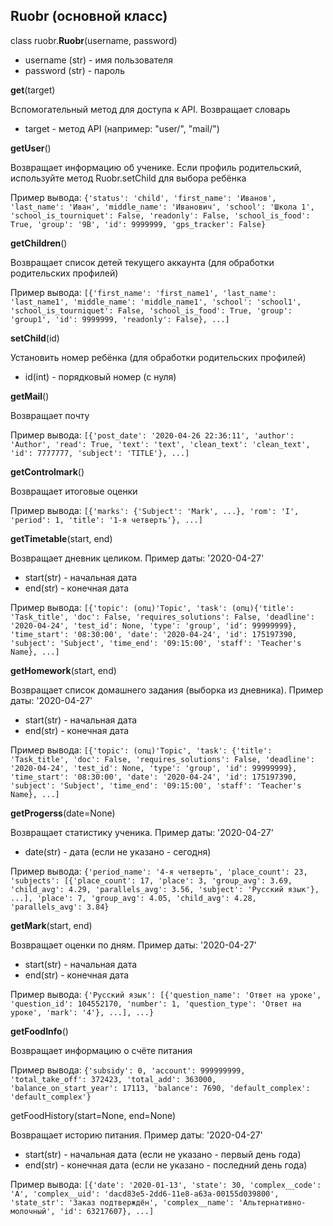 ## Ruobr (основной класс)
class ruobr.**Ruobr**(username, password)
- username (str) - имя пользователя
- password (str) - пароль

**get**(target)

Вспомогательный метод для доступа к API. Возвращает словарь
- target - метод API (например: "user/", "mail/")

**getUser**()

Возвращает информацию об ученике. Если профиль родительский, используйте метод Ruobr.setChild для выбора ребёнка

Пример вывода:
```{'status': 'child', 'first_name': 'Иванов', 'last_name': 'Иван', 'middle_name': 'Иванович', 'school': 'Школа 1', 'school_is_tourniquet': False, 'readonly': False, 'school_is_food': True, 'group': '9В', 'id': 9999999, 'gps_tracker': False}```

**getChildren**()

Возвращает список детей текущего аккаунта (для обработки родительских профилей)

Пример вывода:
```[{'first_name': 'first_name1', 'last_name': 'last_name1', 'middle_name': 'middle_name1', 'school': 'school1', 'school_is_tourniquet': False, 'school_is_food': True, 'group': 'group1', 'id': 9999999, 'readonly': False}, ...]```

**setChild**(id)

Установить номер ребёнка (для обработки родительских профилей)
- id(int) - порядковый номер (с нуля)

**getMail**()

Возвращает почту

Пример вывода:
```[{'post_date': '2020-04-26 22:36:11', 'author': 'Author', 'read': True, 'text': 'text', 'clean_text': 'clean_text', 'id': 7777777, 'subject': 'TITLE'}, ...]```

**getControlmark**()

Возвращает итоговые оценки

Пример вывода:
```[{'marks': {'Subject': 'Mark', ...}, 'rom': 'I', 'period': 1, 'title': '1-я четверть'}, ...]```

**getTimetable**(start, end)

Возвращает дневник целиком. Пример даты: '2020-04-27'
- start(str) - начальная дата
- end(str) - конечная дата

Пример вывода:
```[{'topic': (опц)'Topic', 'task': (опц){'title': 'Task_title', 'doc': False, 'requires_solutions': False, 'deadline': '2020-04-24', 'test_id': None, 'type': 'group', 'id': 99999999}, 'time_start': '08:30:00', 'date': '2020-04-24', 'id': 175197390, 'subject': 'Subject', 'time_end': '09:15:00', 'staff': 'Teacher's Name}, ...]```

**getHomework**(start, end)

Возвращает список домашнего задания (выборка из дневника). Пример даты: '2020-04-27'
- start(str) - начальная дата
- end(str) - конечная дата

Пример вывода:
```[{'topic': (опц)'Topic', 'task': {'title': 'Task_title', 'doc': False, 'requires_solutions': False, 'deadline': '2020-04-24', 'test_id': None, 'type': 'group', 'id': 99999999}, 'time_start': '08:30:00', 'date': '2020-04-24', 'id': 175197390, 'subject': 'Subject', 'time_end': '09:15:00', 'staff': 'Teacher's Name}, ...]```

**getProgerss**(date=None)

Возвращает статистику ученика. Пример даты: '2020-04-27'
- date(str) - дата (если не указано - сегодня)

Пример вывода:
```{'period_name': '4-я четверть', 'place_count': 23, 'subjects': [{'place_count': 17, 'place': 3, 'group_avg': 3.69, 'child_avg': 4.29, 'parallels_avg': 3.56, 'subject': 'Русский язык'}, ...], 'place': 7, 'group_avg': 4.05, 'child_avg': 4.28, 'parallels_avg': 3.84}```

**getMark**(start, end)

Возвращает оценки по дням. Пример даты: '2020-04-27'
- start(str) - начальная дата
- end(str) - конечная дата

Пример вывода:
```{'Русский язык': [{'question_name': 'Ответ на уроке', 'question_id': 104552170, 'number': 1, 'question_type': 'Ответ на уроке', 'mark': '4'}, ...], ...}```

**getFoodInfo**()

Возвращает информацию о счёте питания

Пример вывода:
```{'subsidy': 0, 'account': 999999999, 'total_take_off': 372423, 'total_add': 363000, 'balance_on_start_year': 17113, 'balance': 7690, 'default_complex': 'default_complex'}```

getFoodHistory(start=None, end=None)

Возвращает историю питания. Пример даты: '2020-04-27'
- start(str) - начальная дата (если не указано - первый день года)
- end(str) - конечная дата (если не указано - последний день года)

Пример вывода:
```[{'date': '2020-01-13', 'state': 30, 'complex__code': 'А', 'complex__uid': 'dacd83e5-2dd6-11e8-a63a-00155d039800', 'state_str': 'Заказ подтверждён', 'complex__name': 'Альтернативно-молочный', 'id': 63217607}, ...]```

